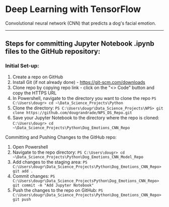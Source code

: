 # Deep Learning with TensorFlow
Convolutional neural network (CNN) that predicts a dog's facial emotion.


-------------------------------------------------------------------------------
## Steps for committing Jupyter Notebook .ipynb files to the GitHub repository:
### Initial Set-up:
1. Create a repo on GitHub
2. Install Git (if not already done) - https://git-scm.com/downloads
3. Clone repo by copying repo link - click on the "<> Code" button and copy the HTTPS URL
4. In Powershell, navigate to the directory you want to clone the repo
	`PS C:\Users\dougr> cd ~\Data_Science_Projects\Python`
6. Clone the directory:
	`PS C:\Users\dougr\Data_Science_Projects\NPS> git clone https://github.com/dougrandrade/NPS_DS_Repo.git`
7. Save your Jupyter Notebook to the directory where the repo is cloned:
	`C:\Users\dougr> cd ~\Data_Science_Projects\Python\Dog_Emotions_CNN_Repo`

Committing and Pushing Changes to the GitHub repo:
1. Open Powershell
2. Navigate to the repo directory: 
	`PS C:\Users\dougr> cd ~\Data_Science_Projects\Python\Dog_Emotions_CNN_Model_Repo`
3. Add changes to the staging area:
	`PS C:\Users\dougr\Data_Science_Projects\Python\Dog_Emotions_CNN_Repo> git add .`
4. Commit changes:
	`PS C:\Users\dougr\Data_Science_ProjectsPython\Dog_Emotions_CNN_Repo> git commit -m "Add Jupyter Notebook"`
5. Push the changes to the repo on GitHub:
	`PS C:\Users\dougr\Data_Science_Projects\Python\Dog_Emotions_CNN_Repo> git push`
